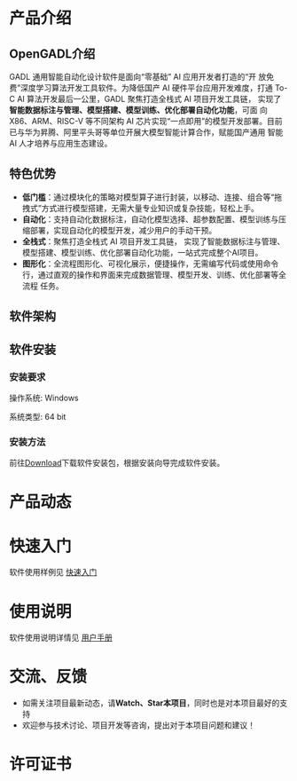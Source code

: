 # 产品介绍

## OpenGADL介绍

GADL 通用智能自动化设计软件是面向“零基础” AI 应用开发者打造的“开 放免费”深度学习算法开发工具软件。为降低国产 AI 硬件平台应用开发难度，打通 To-C AI 算法开发最后一公里，GADL 聚焦打造全栈式 AI 项目开发工具链， 实现了**智能数据标注与管理、模型搭建、模型训练、优化部署自动化功能**，可面 向 X86、ARM、RISC-V 等不同架构 AI 芯片实现“一点即用”的模型开发部署。目前已与华为昇腾、阿里平头哥等单位开展大模型智能计算合作，赋能国产通用 智能 AI 人才培养与应用生态建设。

## 特色优势

- **低门槛**：通过模块化的策略对模型算子进行封装，以移动、连接、组合等“拖拽式”方式进行模型搭建，无需大量专业知识或复杂技能，轻松上手。
- **自动化**：支持自动化数据标注，自动化模型选择、超参数配置、模型训练与压缩部署，实现自动化的模型开发，减少用户的手动干预。
- **全栈式**：聚焦打造全栈式 AI 项目开发工具链， 实现了智能数据标注与管理、模型搭建、模型训练、优化部署自动化功能，一站式完成整个AI项目。
- **图形化**：全流程图形化、可视化展示，便捷操作，无需编写代码或使用命令行，通过直观的操作和界面来完成数据管理、模型开发、训练、优化部署等全流程      任务。

## 软件架构



## 软件安装

### 安装要求

操作系统: Windows 

系统类型: 64 bit

### 安装方法

前往[Download](http://gadl.com.cn/#/home)下载软件安装包，根据安装向导完成软件安装。

# 产品动态



# 快速入门

软件使用样例见 [快速入门](Doc/快速入门.md)

# 使用说明

软件使用说明详情见 [用户手册](Doc/用户手册.md)

# 交流、反馈

- 如需关注项目最新动态，请**Watch、Star本项目**，同时也是对本项目最好的支持
- 欢迎参与技术讨论、项目开发等咨询，提出对于本项目问题和建议！

# 许可证书

